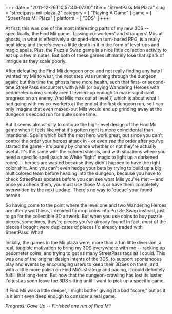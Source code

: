 +++
date = "2011-12-26T10:57:40-07:00"
title = "StreetPass Mii Plaza"
slug = "streetpass-mii-plaza-2"
category = [ "Playing A Game" ]
game = [ "StreetPass Mii Plaza" ]
platform = [ "3DS" ]
+++

At first, this was one of the most interesting parts of my new 3DS -- specifically, the Find Mii game.  Tossing co-workers' and strangers' Miis at ghosts, in what is effectively a stripped-down turn-based RPG, is a really neat idea; and there's even a little depth in it in the form of level-ups and magic spells.  Plus, the Puzzle Swap game is a nice little collection activity to eat up a few minutes.  But both of these games ultimately lose that spark of intrigue as they scale poorly.

After defeating the Find Mii dungeon once and not really finding any hats I wanted my Mii to wear, the next step was running through the dungeon again; but this time the ghosts have more health, such that first- or second-time StreetPass encounters with a Mii (or buying Wandering Heroes with pedometer coins) simply aren't leveled-up enough to make significant progress on an enemy.  And Miis max out at level 7, which is about what I had going with my co-workers at the end of the first dungeon run, so I can only imagine that even maxed-out Miis would end up grinding away at the dungeon's second run for quite some time.

But it seems almost silly to critique the high-level design of the Find Mii game when it feels like what it's gotten right is more coincidental than intentional.  Spells which buff the next hero work great, but since you can't control the order your heroes attack in - or even <i>see</i> the order after you've started the game - it's purely by chance whether or not they're actually useful.  It's the same with the colored shields, and with situations where you need a specific spell (such as White "light" magic to light up a darkened room) -- heroes are wasted because they didn't happen to have the right color shirt.  And you can't even hedge your bets by trying to build up a big, multicolored team before heading into the dungeon, because you have to check StreetPass updates before you can see what Miis you've met -- and once you check them, you must use those Miis or have them completely overwritten by the next update.  There's no way to 'queue' your found heroes.

So having come to the point where the level one and two Wandering Heroes are utterly worthless, I decided to drop coins into Puzzle Swap instead, just to go for the collectible 3D artwork.  But when you use coins to buy puzzle pieces, sometimes, they're pieces you've already found!  In fact, <i>most</i> of the pieces I bought were duplicates of pieces I'd already traded with StreetPass.  What!

Initially, the games in the Mii plaza were, more than a fun little diversion, a real, tangible motivation to bring my 3DS everywhere with me -- racking up pedometer coins, and trying to get as many StreetPass tags as I could.  This was one of the original design intents of the 3DS, to support spontaneous play and events by encouraging users to keep their 3DSes on them; and with a little more polish on Find Mii's strategy and pacing, it could definitely fulfill that long-term.  But now that the dungeon-crawling has lost its luster, I'd just as soon leave the 3DS sitting until I want to pick up a specific game.

If Find Mii was a little deeper, I might bother giving it a bad "score," but as it is it isn't even deep enough to consider a real game.

<i>Progress: Gave Up -- Finished one run of Find Mii</i>